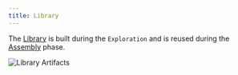 ```yaml
---
title: Library
---
```


The [Library](/docs/library) is built during the `Exploration` and is reused during the [Assembly](/docs/why/exploration-to-assembly) phase.

![Library Artifacts](/images/datalayer/library-artifacts.svg "Library Artifacts")
